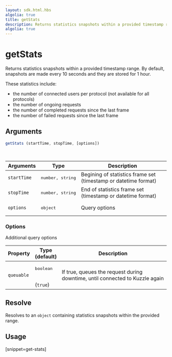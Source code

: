 ```yaml
---
layout: sdk.html.hbs
algolia: true
title: getStats
description: Returns statistics snapshots within a provided timestamp range.
algolia: true
---
```


# getStats

Returns statistics snapshots within a provided timestamp range.
By default, snapshots are made every 10 seconds and they are stored for 1 hour.

These statistics include:

* the number of connected users per protocol (not available for all protocols)
* the number of ongoing requests
* the number of completed requests since the last frame
* the number of failed requests since the last frame

## Arguments

```javascript
getStats (startTime, stopTime, [options])
```

<br/>

| Arguments | Type   | Description                         |
| --------- | ------ | ----------------------------------- |
| `startTime` | <pre>number, string</pre> | Begining of statistics frame set (timestamp or datetime format) |
| `stopTime`  | <pre>number, string</pre> | End of statistics frame set (timestamp or datetime format)      |
| `options`   | <pre>object</pre>         | Query options          |

### **Options**

Additional query options

| Property   | Type<br/>(default)   | Description                       |
| ---------- | ------- | --------------------------------- |
| `queuable` | <pre>boolean</pre><br/>(`true`) | If true, queues the request during downtime, until connected to Kuzzle again |


## Resolve

Resolves to an `object` containing statistics snapshots within the provided range.

## Usage

[snippet=get-stats]
